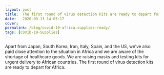 ```yaml
---
layout: post
title:  The first round of virus detection kits are ready to depart for Africa
date:   2020-03-13 14:05:17
cover: 
permalink: /blog/covid-19-africa-supplies-ready/
tags: [COVID-19-Supplies]
---
```


Apart from Japan, South Korea, Iran, Italy, Spain, and the US, we’ve also paid close attention to the situation in Africa and we are aware of the shortage of healthcare goods. We are raising masks and testing kits for urgent delivery to African countries. The first round of virus detection kits are ready to depart for Africa. 